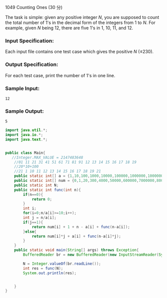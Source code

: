 1049 Counting Ones (30 分)

The task is simple: given any positive integer *N*, you are supposed to count the total number of 1's in the decimal form of the integers from 1 to *N*. For example, given *N* being 12, there are five 1's in 1, 10, 11, and 12.

### Input Specification:

Each input file contains one test case which gives the positive *N* (≤230).

### Output Specification:

For each test case, print the number of 1's in one line.

### Sample Input:

```in
12
```

### Sample Output:

```out
5
```

```java
import java.util.*;
import java.io.*;
import java.text.*;


public class Main{
   //Integer.MAX_VALUE = 2147483648
    //01 11 21 31 41 51 61 71 81 91 12 13 14 15 16 17 18 19
    //20*10+100
    //21 1 10 11 12 13 14 15 16 17 18 19 21
    public static int[] a = {1,10,100,1000,10000,100000,1000000,10000000,100000000,1000000000};
    public static int[] num = {0,1,20,300,4000,50000,600000,7000000,80000000,900000000};
    public static int N;
    public static int func(int n){
        if(n==0){
            return 0;
        }
        int i;
        for(i=0;n/a[i]>=10;i++);
        int j = n/a[i];
        if(j==1){
            return num[i] + 1 + n - a[i] + func(n-a[i]);
        }else{
            return num[i]*j + a[i] + func(n-a[i]*j);
        }
    }
    public static void main(String[] args) throws Exception{
        BufferedReader br = new BufferedReader(new InputStreamReader(System.in));

        N = Integer.valueOf(br.readLine());
        int res = func(N);
        System.out.println(res);


    }
}
```

